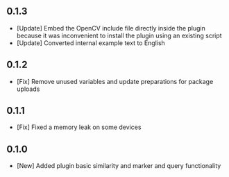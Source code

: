 ## 0.1.3
* [Update] Embed the OpenCV include file directly inside the plugin because it was inconvenient to install the plugin using an existing script
* [Update] Converted internal example text to English

## 0.1.2

* [Fix] Remove unused variables and update preparations for package uploads
## 0.1.1

* [Fix] Fixed a memory leak on some devices

## 0.1.0

* [New] Added plugin basic similarity and marker and query functionality

